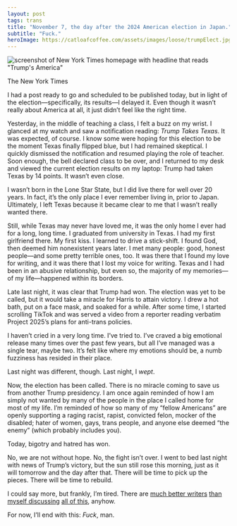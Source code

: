 ```yaml
---
layout: post
tags: trans
title: "November 7, the day after the 2024 American election in Japan."
subtitle: "Fuck."
heroImage: https://catloafcoffee.com/assets/images/loose/trumpElect.jpg
---
```


![screenshot of New York Times homepage with headline that reads "Trump's America"]({{site.baseurl}}/assets/images/loose/trumpElect.jpg)
<div class="caption">The New York Times</div>

I had a post ready to go and scheduled to be published today, but in light of the election—specifically, its results—I delayed it. Even though it wasn’t really about America at all, it just didn’t feel like the right time.

Yesterday, in the middle of teaching a class, I felt a buzz on my wrist. I glanced at my watch and saw a notification reading: _Trump Takes Texas_. It was expected, of course. I know some were hoping for this election to be the moment Texas finally flipped blue, but I had remained skeptical. I quickly dismissed the notification and resumed playing the role of teacher. Soon enough, the bell declared class to be over, and I returned to my desk and viewed the current election results on my laptop: Trump had taken Texas by 14 points. It wasn’t even close.

I wasn’t born in the Lone Star State, but I did live there for well over 20 years. In fact, it’s the only place I ever remember living in, prior to Japan. Ultimately, I left Texas because it became clear to me that I wasn’t really wanted there.

Still, while Texas may never have loved me, it was the only home I ever had for a long, long time. I graduated from university in Texas. I had my first girlfriend there. My first kiss. I learned to drive a stick-shift. I found God, then deemed him nonexistent years later. I met many people: good, honest people—and some pretty terrible ones, too. It was there that I found my love for writing, and it was there that I lost my voice for writing. Texas and I had been in an abusive relationship, but even so, the majority of my memories—of my life—happened within its borders.

Late last night, it was clear that Trump had won. The election was yet to be called, but it would take a miracle for Harris to attain victory. I drew a hot bath, put on a face mask, and soaked for a while. After some time, I started scrolling TikTok and was served a video from a reporter reading verbatim Project 2025’s plans for anti-trans policies.

I haven’t cried in a very long time. I’ve tried to. I’ve craved a big emotional release many times over the past few years, but all I’ve managed was a single tear, maybe two. It’s felt like where my emotions should be, a numb fuzziness has resided in their place.

Last night was different, though. Last night, I _wept_.

Now, the election has been called. There is no miracle coming to save us from another Trump presidency. I am once again reminded of how I am simply not wanted by many of the people in the place I called home for most of my life. I’m reminded of how so many of my “fellow Americans” are openly supporting a raging racist, rapist, convicted felon, mocker of the disabled; hater of women, gays, trans people, and anyone else deemed “the enemy” (which probably includes you).

Today, bigotry and hatred has won.

No, we are not without hope. No, the fight isn’t over. I went to bed last night with news of Trump’s victory, but the sun still rose this morning, just as it will tomorrow and the day after that. There will be time to pick up the pieces. There will be time to rebuild.

I could say more, but frankly, I’m tired. There are [much better writers](https://autisticang38.substack.com/p/autistic-awake-and-unafraid) [than myself discussing](https://www.jphilll.com/p/now-we-fight-for-the-future) [all of this](https://www.webworm.co/p/this-time-america-knew-what-it-was), anyhow.

For now, I’ll end with this: _Fuck_, man.
